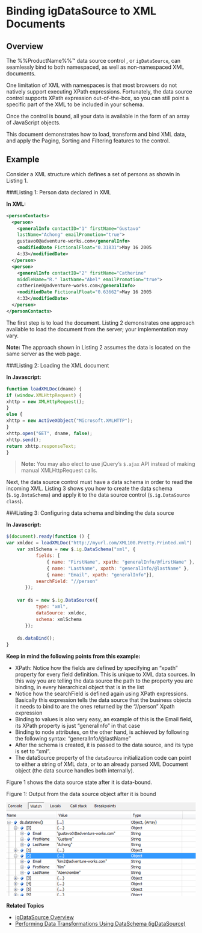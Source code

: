 ﻿<!--
|metadata|
{
    "fileName": "igdatasource-binding-to-xml",
    "controlName": "igDataSource",
    "tags": ["Data Binding"]
}
|metadata|
-->

# Binding igDataSource to XML Documents

## Overview
The %%ProductName%%™ data source control , or `igDataSource`, can seamlessly bind to both namespaced, as well as non-namespaced XML documents.

One limitation of XML with namespaces is that most browsers do not natively support executing XPath expressions. Fortunately, the data source control supports XPath expression out-of-the-box, so you can still point a specific part of the XML to be included in your schema.

Once the control is bound, all your data is available in the form of an array of JavaScript objects.

This document demonstrates how to load, transform and bind XML data, and apply the Paging, Sorting and Filtering features to the control.

## Example
Consider a XML structure which defines a set of persons as showin in Listing 1.

###Listing 1: Person data declared in XML


**In XML:**

```xml
<personContacts>
  <person>
    <generalInfo contactID="1" firstName="Gustavo"
    lastName="Achong" emailPromotion="true">
    gustavo0@adventure-works.com</generalInfo>
    <modifiedDate FictionalFloat="0.31831">May 16 2005
    4:33</modifiedDate>
  </person>
  <person>
    <generalInfo contactID="2" firstName="Catherine"
    middleName="R." lastName="Abel" emailPromotion="true">
    catherine0@adventure-works.com</generalInfo>
    <modifiedDate FictionalFloat="0.63662">May 16 2005
    4:33</modifiedDate>
  </person>
</personContacts>
```

The first step is to load the document. Listing 2 demonstrates one approach available to load the document from the server; your implementation may vary.

**Note:** The approach shown in Listing 2 assumes the data is located on the same server as the web page.

###Listing 2: Loading the XML document



**In Javascript:**

```js
function loadXMLDoc(dname) {
if (window.XMLHttpRequest) {
xhttp = new XMLHttpRequest();
}
else {
xhttp = new ActiveXObject("Microsoft.XMLHTTP");
}
xhttp.open("GET", dname, false);
xhttp.send();
return xhttp.responseText;
}
```

>**Note:** You may also elect to use jQuery’s `$.ajax` API instead of making manual XMLHttpRequest calls.

Next, the data source control must have a data schema in order to read the incoming XML. Listing 3 shows you how to create the data schema (`$.ig.DataSchema`) and apply it to the data source control (`$.ig.DataSource class`).

###Listing 3: Configuring data schema and binding the data source



**In Javascript:**

```js
$(document).ready(function () {
var xmldoc = loadXMLDoc("http://myurl.com/XML100.Pretty.Printed.xml")
    var xmlSchema = new $.ig.DataSchema("xml", { 
           fields: [
               { name: "FirstName", xpath: "generalInfo/@firstName" }, 
               { name: "LastName", xpath: "generalInfo/@lastName" }, 
               { name: "Email", xpath: "generalInfo"}], 
           searchField: "//person" 
       });

    var ds = new $.ig.DataSource({ 
           type: "xml", 
           dataSource: xmldoc, 
           schema: xmlSchema 
       });

    ds.dataBind();
}
```

**Keep in mind the following points from this example:**

-   XPath: Notice how the fields are defined by specifying an “xpath” property for every field definition. This is unique to XML data sources. In this way you are telling the data source the path to the property you are binding, in every hierarchical object that is in the list
-   Notice how the searchField is defined again using XPath expressions. Basically this expression tells the data source that the business objects it needs to bind to are the ones returned by the “//person” Xpath expression
-   Binding to values is also very easy, an example of this is the Email field, its XPath property is just “generalInfo” in that case
-   Binding to node attributes, on the other hand, is achieved by following the following syntax: “generalInfo/@lastName”
-   After the schema is created, it is passed to the data source, and its type is set to “xml”.
-   The dataSource property of the `dataSource` initialization code can point to either a string of XML data, or to an already parsed XML Document object (the data source handles both internally).

Figure 1 shows the data source state after it is data-bound.

Figure 1: Output from the data source object after it is bound

![](images/Binding_to_XML_01.png)

**Related Topics**

-   [igDataSource Overview](igDataSource-igDataSource-Overview.html)
-   [Performing Data Transformations Using DataSchema (igDataSource)](igDataSource-Using-DataSchema.html)

 

 


